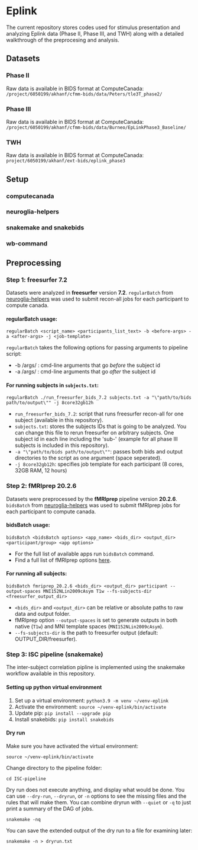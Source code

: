 # Eplink

The current repository stores codes used for stimulus presentation and analyzing Eplink data (Phase II, Phase III, and TWH) along with a detailed walkthrough of the preprocesing and analysis.

## Datasets

### Phase II

Raw data is available in BIDS format at ComputeCanada:
`/project/6050199/akhanf/cfmm-bids/data/Peters/tle3T_phase2/`

### Phase III

Raw data is available in BIDS format at ComputeCanada:
`/project/6050199/akhanf/cfmm-bids/data/Burneo/EpLinkPhase3_Baseline/`

### TWH

Raw data is available in BIDS format at ComputeCanada:
`project/6050199/akhanf/ext-bids/eplink_phase3`

## Setup

### computecanada

### neuroglia-helpers

### snakemake and snakebids

### wb-command

## Preprocessing

### Step 1: freesurfer 7.2

Datasets were analyzed in **freesurfer** version **7.2**. `regularBatch` from [neuroglia-helpers](https://github.com/khanlab/neuroglia-helpers) was used to submit recon-all jobs for each participant to compute canada.

#### regularBatch usage:
```
regularBatch <script_name> <participants_list_text> -b <before-args> -a <after-args> -j <job-template>
```

`regularBatch` takes the following options for passing arguments to pipeline script:
- -b /args/ : cmd-line arguments that go *before* the subject id
- -a /args/ : cmd-line arguments that go *after* the subject id

#### For running subjects in `subjects.txt`:
```
regularBatch ./run_freesurfer_bids_7.2 subjects.txt -a "\"path/to/bids path/to/output\"" -j 8core32gb12h
```
- `run_freesurfer_bids_7.2`: script that runs freesurfer recon-all for one subject (available in this repository).
- `subjects.txt`: stores the subjects IDs that is going to be analyzed. You can change this file to rerun freesurfer on arbitrary subjects. One subject id in each line including the 'sub-' (example for all phase III subjects is included in this repository).
- `-a "\"path/to/bids path/to/output\""`: passes both bids and output directories to the script as one argument (space seperated).
- `-j 8core32gb12h`: specifies job template for each participant (8 cores, 32GB RAM, 12 hours)



### Step 2: fMRIprep 20.2.6
Datasets were preprocessed by the **fMRIprep** pipeline version **20.2.6**. `bidsBatch` from [neuroglia-helpers](https://github.com/khanlab/neuroglia-helpers) was used to submit fMRIprep jobs for each participant to compute canada. 

#### bidsBatch usage:
```
bidsBatch <bidsBatch options> <app_name> <bids_dir> <output_dir> <participant/group> <app options>
```
- For the full list of available apps run `bidsBatch` command.
- Find a full list of fMRIprep options [here](https://fmriprep.org/en/stable/usage.html).

#### For running all subjects:
```
bidsBatch fmriprep_20.2.6 <bids_dir> <output_dir> participant --output-spaces MNI152NLin2009cAsym T1w --fs-subjects-dir <freesurfer_output_dir>
```

- `<bids_dir>` and `<output_dir>` can be relative or absolute paths to raw data and output folder.  
- fMRIprep option `--output-spaces` is set to generate outputs in both native (`T1w`) and MNI template spaces (`MNI152NLin2009cAsym`).
- `--fs-subjects-dir` is the path to freesurfer output (default: OUTPUT_DIR/freesurfer).

### Step 3: ISC pipeline (snakemake)

The inter-subject correlation pipline is implemented using the snakemake workflow available in this repository.

#### Setting up python virtual environment

1. Set up a virtual environment: `python3.9 -m venv ~/venv-eplink`
2. Activate the environment: `source ~/venv-eplink/bin/activate`
3. Update pip: `pip install --upgrade pip`
4. Install snakebids: `pip install snakebids`

#### Dry run
Make sure you have activated the virtual environment:

```source ~/venv-eplink/bin/activate```

Change directory to the pipeline folder:

```cd ISC-pipeline```

Dry run does not execute anything, and display what would be done. You can use `--dry-run`, `--dryrun`, or `-n` options to see the missing files and the rules that will make them. You can combine dryrun with `--quiet` or `-q` to just print a summary of the DAG of jobs.

```snakemake -nq```

You can save the extended output of the dry run to a file for examining later:

```snakemake -n > dryrun.txt```

#### 